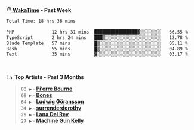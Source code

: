 <img src="https://github.com/dxnter/dxnter/assets/17434202/67b21fa4-d36d-46f9-9dec-f23d976b00ef" alt="WakaTime Logo" width="14" height="18"/><a href="https://wakatime.com/@dxnter" target="_blank"><strong> WakaTime</strong></a><strong> - Past Week</strong>

<!--START_SECTION:waka-->

```txt
Total Time: 18 hrs 36 mins

PHP              12 hrs 31 mins  ████████████████▓░░░░░░░░   66.55 %
TypeScript       2 hrs 24 mins   ███▒░░░░░░░░░░░░░░░░░░░░░   12.78 %
Blade Template   57 mins         █▒░░░░░░░░░░░░░░░░░░░░░░░   05.11 %
Bash             55 mins         █▒░░░░░░░░░░░░░░░░░░░░░░░   04.89 %
Text             35 mins         ▓░░░░░░░░░░░░░░░░░░░░░░░░   03.17 %
```

<!--END_SECTION:waka-->

<br/>

<!--START_LASTFM_ARTISTS:{"period": "3month", "rows": 6}-->
<a href="https://last.fm" target="_blank"><img src="https://user-images.githubusercontent.com/17434202/215290617-e793598d-d7c9-428f-9975-156db1ba89cc.svg" alt="Last.fm Logo" width="18" height="13"/></a> **Top Artists - Past 3 Months**

> `83 ▶️` ∙ **[Pi’erre Bourne](https://www.last.fm/music/Pi%E2%80%99erre+Bourne)**<br/>
> `69 ▶️` ∙ **[Bones](https://www.last.fm/music/Bones)**<br/>
> `64 ▶️` ∙ **[Ludwig Göransson](https://www.last.fm/music/Ludwig+G%C3%B6ransson)**<br/>
> `34 ▶️` ∙ **[surrenderdorothy](https://www.last.fm/music/surrenderdorothy)**<br/>
> `29 ▶️` ∙ **[Lana Del Rey](https://www.last.fm/music/Lana+Del+Rey)**<br/>
> `27 ▶️` ∙ **[Machine Gun Kelly](https://www.last.fm/music/Machine+Gun+Kelly)**<br/>
<!--END_LASTFM_ARTISTS-->
